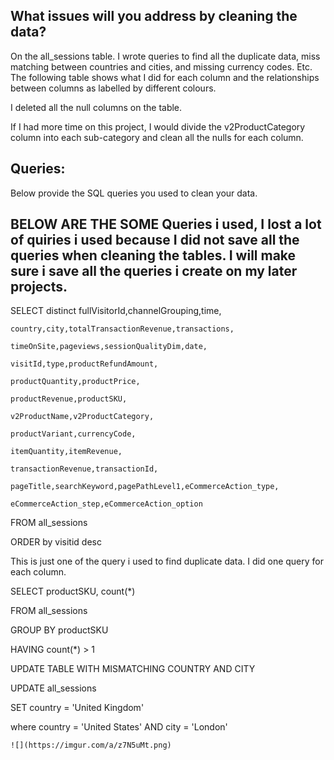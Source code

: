 ## What issues will you address by cleaning the data?

On the all_sessions table. I wrote queries to find all the duplicate data, miss matching between countries and cities, and missing currency codes. Etc. The following table shows what I did for each column and the relationships between columns as labelled by different colours.

I deleted all the null columns on the table.

If I had more time on this project, I would divide the v2ProductCategory column into each sub-category and clean all the nulls for each column.


## Queries:
Below  provide the SQL queries you used to clean your data.

## BELOW ARE THE SOME Queries i used, I lost a lot of quiries i used because I did not save all the queries when cleaning the tables. I will make sure i save all the queries i create on my later projects. 

SELECT distinct fullVisitorId,channelGrouping,time,
    
    country,city,totalTransactionRevenue,transactions,
    
    timeOnSite,pageviews,sessionQualityDim,date,
   
    visitId,type,productRefundAmount,
   
    productQuantity,productPrice,
   
    productRevenue,productSKU,
   
    v2ProductName,v2ProductCategory,
   
    productVariant,currencyCode,
   
    itemQuantity,itemRevenue,
   
    transactionRevenue,transactionId,
   
    pageTitle,searchKeyword,pagePathLevel1,eCommerceAction_type,
   
    eCommerceAction_step,eCommerceAction_option
 
 FROM all_sessions

ORDER by visitid desc


This is just one of the query i used to find duplicate data. I did one query for each column.


SELECT   productSKU, count(*)

FROM all_sessions 

GROUP BY productSKU

HAVING count(*) > 1

UPDATE TABLE WITH MISMATCHING COUNTRY AND CITY


UPDATE all_sessions

SET country = 'United Kingdom'

where country = 'United States' 
	 AND city = 'London'

    ![](https://imgur.com/a/z7N5uMt.png)





